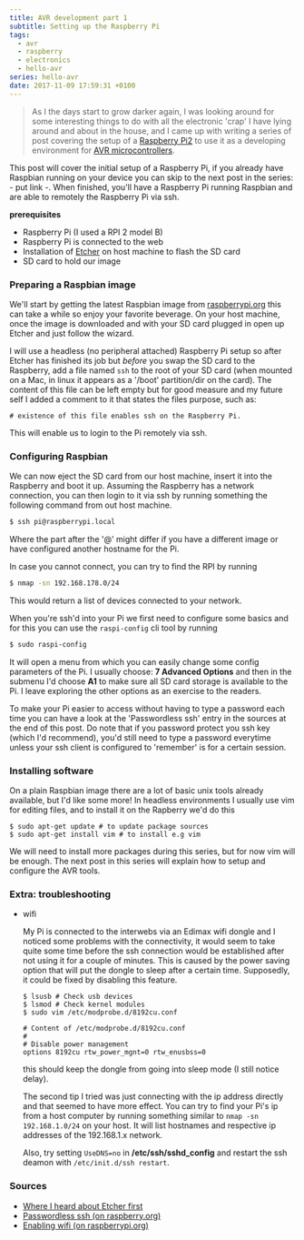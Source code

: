 ```yaml
---
title: AVR development part 1
subtitle: Setting up the Raspberry Pi
tags:
  - avr
  - raspberry
  - electronics
  - hello-avr
series: hello-avr
date: 2017-11-09 17:59:31 +0100
---
```


> As I the days start to grow darker again, I was looking around for some interesting things to do with all the electronic 'crap' I have lying around and about in the house, and I came up with writing a series of post covering the setup of a [Raspberry Pi2](https://en.wikipedia.org/wiki/Raspberry_Pi) to use it as a developing environment for [AVR microcontrollers](https://en.wikipedia.org/wiki/Atmel_AVR).

This post will cover the initial setup of a Raspberry Pi, if you already have Raspbian running on your device you can skip to the next post in the series:  - put link -. When finished, you'll have a Raspberry Pi running Raspbian and are able to remotely the Raspberry Pi via ssh.

**prerequisites**
* Raspberry Pi (I used a RPI 2 model B)
* Raspberry Pi is connected to the web
* Installation of [Etcher](https://etcher.io/) on host machine to flash the SD card
* SD card to hold our image

### Preparing a Raspbian image

We'll start by getting the latest Raspbian image from [raspberrypi.org](https://www.raspberrypi.org/downloads/raspbian/) this can take a while so enjoy your favorite beverage. On your host machine, once the image is downloaded and with your SD card plugged in open up Etcher and just follow the wizard.

I will use a headless (no peripheral attached) Raspberry Pi setup so after Etcher has finished its job but *before* you swap the SD card to the Raspberry, add a file named `ssh` to the root of your SD card (when mounted on a Mac, in linux it appears as a '/boot' partition/dir on the card). The content of this file can be left empty but for good measure and my future self I added a comment to it that states the files purpose, such as:
```
# existence of this file enables ssh on the Raspberry Pi.
```
This will enable us to login to the Pi remotely via ssh.

### Configuring Raspbian

We can now eject the SD card from our host machine, insert it into the Raspberry and boot it up.
Assuming the Raspberry has a network connection, you can then login to it via ssh by running something the following command from out host machine.
``` bash
$ ssh pi@raspberrypi.local
```
Where the part after the '@' might differ if you have a different image or have configured another hostname for the Pi.

In case you cannot connect, you can try to find the RPI by running
``` bash
$ nmap -sn 192.168.178.0/24
```
This would return a list of devices connected to your network.

When you're ssh'd into your Pi we first need to configure some basics and for this you can use the
`raspi-config` cli tool by running
``` bash
$ sudo raspi-config
```
It will open a menu from which you can easily change some config parameters of the Pi. I usually choose: **7 Advanced Options** and then in the submenu I'd choose **A1** to make sure all SD card storage is available to the Pi. I leave exploring the other options as an exercise to the readers.

To make your Pi easier to access without having to type a password each time you can have a look at
the 'Passwordless ssh' entry in the sources at the end of this post. Do note that if you password protect you ssh key (which I'd recommend), you'd still need to type a password everytime unless your ssh client is configured to 'remember' is for a certain session.

### Installing software

On a plain Raspbian image there are a lot of basic unix tools already available, but I'd like some more! In headless environments I usually use vim for editing files, and to install it on the Rapberry we'd do this
```
$ sudo apt-get update # to update package sources
$ sudo apt-get install vim # to install e.g vim
```
We will need to install more packages during this series, but for now vim will be enough.
The next post in this series will explain how to setup and configure the AVR tools.

### Extra: troubleshooting

* wifi

  My Pi is connected to the interwebs via an Edimax wifi dongle and I noticed some problems with the connectivity, it would seem to take quite some time before the ssh connection would be established after not using it for a couple of minutes. This is caused by the power saving option that will put the dongle to sleep after a certain time. Supposedly, it could be fixed by disabling this feature.
  ```
  $ lsusb # Check usb devices
  $ lsmod # Check kernel modules
  $ sudo vim /etc/modprobe.d/8192cu.conf

  # Content of /etc/modprobe.d/8192cu.conf
  #
  # Disable power management
  options 8192cu rtw_power_mgnt=0 rtw_enusbss=0
  ```
  this should keep the dongle from going into sleep mode (I still notice delay).

  The second tip I tried was just connecting with the ip address directly and that seemed to have more effect. You can try to find your Pi's ip from a host computer by running something similar to `nmap -sn 192.168.1.0/24` on your host. It will list hostnames and respective ip addresses of the 192.168.1.x network.

  Also, try setting `UseDNS=no` in **/etc/ssh/sshd_config** and restart the ssh deamon with `/etc/init.d/ssh restart`.

### Sources

* [Where I heard about Etcher first](https://blog.alexellis.io/getting-started-with-docker-on-raspberry-pi/)
* [Passwordless ssh (on raspberry.org)](https://www.raspberrypi.org/documentation/remote-access/ssh/passwordless.md)
* [Enabling wifi (on raspberrypi.org)](https://www.raspberrypi.org/documentation/configuration/wireless/wireless-cli.md)
